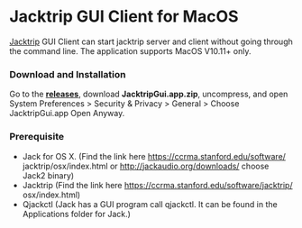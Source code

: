# Jacktrip GUI Client for MacOS
[Jacktrip](https://github.com/jcacerec/jacktrip) GUI Client can start jacktrip server and client without going through the command line. 
The application supports MacOS V10.11+ only. 

### Download and Installation
Go to the <b>[releases](https://github.com/unimelb-networkedsociety/jacktrip-gui/releases)</b>, download  <b>JacktripGui.app.zip</b>, uncompress, and open System Preferences > Security & Privacy > General > Choose JacktripGui.app Open Anyway.

### Prerequisite
- Jack for OS X. (Find the link here https://ccrma.stanford.edu/software/ jacktrip/osx/index.html or http://jackaudio.org/downloads/ choose Jack2 binary)
- Jacktrip (Find the link here https://ccrma.stanford.edu/software/jacktrip/ osx/index.html)
- Qjackctl (Jack has a GUI program call qjackctl. It can be found in the Applications folder for Jack.)
